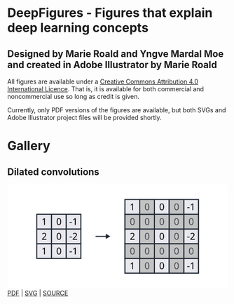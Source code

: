 # DeepFigures - Figures that explain deep learning concepts
## Designed by Marie Roald and Yngve Mardal Moe and created in Adobe Illustrator by Marie Roald

All figures are available under a [Creative Commons Attribution 4.0 International Licence](https://creativecommons.org/licenses/by/4.0/). That is, it is available for both commercial and noncommercial use so long as credit is given.

Currently, only PDF versions of the figures are available, but both SVGs and Adobe Illustrator project files will be provided shortly.


# Gallery
## Dilated convolutions
![Dilated convolution figure](https://raw.githubusercontent.com/MarieRoald/DeepFigures/master/svg/2Dconv_dilated/Dilated2D.svg?sanitize=true)
[PDF](https://raw.githubusercontent.com/MarieRoald/DeepFigures/master/pdf/2Dconv_dilated/) | [SVG](https://raw.githubusercontent.com/MarieRoald/DeepFigures/master/svg/2Dconv_dilated/) | [SOURCE](https://raw.githubusercontent.com/MarieRoald/DeepFigures/master/ai/2Dconv_dilated/)
